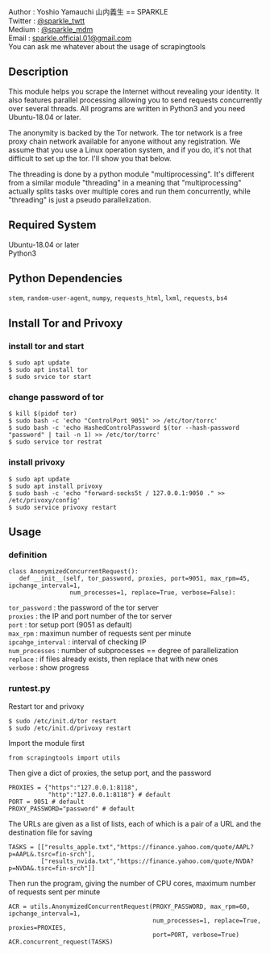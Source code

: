 Author : Yoshio Yamauchi 山内義生 == SPARKLE  
Twitter : [@sparkle_twtt](https://twitter.com/sparkle_twtt)  
Medium : [@sparkle_mdm](https://sparkle-mdm.medium.com/contents-list-f89c9700ba8)  
Email : sparkle.official.01@gmail.com  
You can ask me whatever about the usage of scrapingtools


## Description
  This module helps you scrape the Internet without revealing your identity. It
also features parallel processing allowing you to send requests concurrently
over several threads. All programs are written in Python3 and you need
Ubuntu-18.04 or later.  

  The anonymity is backed by the Tor network. The tor network is a free
proxy chain network available for anyone without any registration. We assume
that you use a Linux operation system, and if you do, it's not that difficult
to set up the tor. I'll show you that below.  

  The threading is done by a python module "multiprocessing". It's different
from a similar module "threading" in a meaning that "multiprocessing" actually
splits tasks over multiple cores and run them concurrently, while "threading"
is just a pseudo parallelization.


## Required System
Ubuntu-18.04 or later  
Python3

## Python Dependencies
`stem`, `random-user-agent`, `numpy`, `requests_html`, `lxml`, `requests`, `bs4`

## Install Tor and Privoxy
### install tor and start
```
$ sudo apt update
$ sudo apt install tor
$ sudo srvice tor start
```

### change password of tor
```
$ kill $(pidof tor)
$ sudo bash -c 'echo "ControlPort 9051" >> /etc/tor/torrc'
$ sudo bash -c 'echo HashedControlPassword $(tor --hash-password "password" | tail -n 1) >> /etc/tor/torrc'
$ sudo service tor restrat
```

### install privoxy
```
$ sudo apt update
$ sudo apt install privoxy
$ sudo bash -c 'echo "forward-socks5t / 127.0.0.1:9050 ." >> /etc/privoxy/config'
$ sudo service privoxy restart
```


## Usage
### definition
```
class AnonymizedConcurrentRequest():
   def __init__(self, tor_password, proxies, port=9051, max_rpm=45, ipchange_interval=1,
                 num_processes=1, replace=True, verbose=False):
```
`tor_password` : the password of the tor server  
`proxies` : the IP and port number of the tor server  
`port` : tor setup port (9051 as default)  
`max_rpm` : maximun number of requests sent per minute  
`ipcahge_interval` : interval of checking IP  
`num_processes` : number of subprocesses == degree of parallelization  
`replace` : if files already exists, then replace that with new ones  
`verbose` : show progress  


### runtest.py
Restart tor and privoxy
```
$ sudo /etc/init.d/tor restart
$ sudo /etc/init.d/privoxy restart
```


Import the module first
```
from scrapingtools import utils
```
Then give a dict of proxies, the setup port, and the password  
```
PROXIES = {"https":"127.0.0.1:8118",
           "http":"127.0.0.1:8118"} # default
PORT = 9051 # default
PROXY_PASSWORD="password" # default
```
The URLs are given as a list of lists, each of which is a pair of a URL and
the destination file for saving  
```
TASKS = [["results_apple.txt","https://finance.yahoo.com/quote/AAPL?p=AAPL&.tsrc=fin-srch"],
         ["results_nvida.txt","https://finance.yahoo.com/quote/NVDA?p=NVDA&.tsrc=fin-srch"]]
```
Then run the program, giving the number of CPU cores, maximum number of requests sent per minute

```
ACR = utils.AnonymizedConcurrentRequest(PROXY_PASSWORD, max_rpm=60, ipchange_interval=1,
                                        num_processes=1, replace=True, proxies=PROXIES,
                                        port=PORT, verbose=True)
ACR.concurrent_request(TASKS)
```
